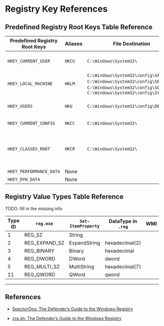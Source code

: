 # Registry Key References

## Predefined Registry Root Keys Table Reference

| Predefined Registry Root Keys | Aliases | File Destination                                                                                                                                     | Description                                                                                                           |
| ----------------------------- | ------- | ---------------------------------------------------------------------------------------------------------------------------------------------------- | --------------------------------------------------------------------------------------------------------------------- |
| `HKEY_CURRENT_USER`           | `HKCU`  | `C:\Windows\System32\`                                                                                                                               | Stores information tied to the currently logged-on user.                                                              |
| `HKEY_LOCAL_MACHINE`          | `HKLM`  | `C:\Windows\System32\config\SAM`, `C:\Windows\System32\config\SECURITY`, `C:\Windows\System32\config\SOFTWARE`,  `C:\Windows\System32\config\SYSTEM` | System-related information (services, scheduled tasks, etc).                                                          |
| `HKEY_USERS`                  | `HKU`   | `C:\Windows\System32\config\DEFAULT`                                                                                                                 | Stores information to user accounts on the machine.                                                                   |
| `HKEY_CURRENT_CONFIG`         | `HKCC`  | `C:\Windows\System32\`                                                                                                                               | Stores hardware information (deprecated)                                                                              |
| `HKEY_CLASSES_ROOT`           | `HKCR`  | `C:\Windows\System32\`                                                                                                                               | COM object registration information (blended view of `HKLM\SOFTWARE\Classes` and `HKEY_USER\<SID>\SOFTWARE\Classes`). |
| `HKEY_PERFORMANCE_DATA`       | None    |                                                                                                                                                      |                                                                                                                       |
| `HKEY_DYN_DATA`               | None    |                                                                                                                                                      |                                                                                                                       |

## Registry Value Types Table Reference

TODO: fill in the missing info

| Type ID | `reg.exe`     | `Set-ItemProperty` | DataType in `.reg` | WMI |
| ------- | ------------- | ------------------ | ------------------ | --- |
| 1       | REG_SZ        | String             |                    |     |
| 2       | REG_EXPAND_SZ | ExpandString       | hexadecimal(2)     |     |
| 3       | REG_BINARY    | Binary             | hexadecimal        |     |
| 4       | REG_DWORD     | DWord              | dword              |     |
| 5       | REG_MULTI_SZ  | MultiString        | hexadecimal(7)     |     |
| 11      | REG_QWORD     | QWord              | qword              |     |

---
## References

- [SpectorOps: The Defender’s Guide to the Windows Registry](https://posts.specterops.io/the-defenders-guide-to-the-windows-registry-febe241abc75)

- [cra.sh: The Defender’s Guide to the Windows Registry](https://cra.sh/public_html/strlcpy3/the-defenders-guide-to-the-windows-registry)